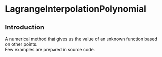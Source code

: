 # LagrangeInterpolationPolynomial
## Introduction
A numerical method that gives us the value of an unknown function based on other points. \
Few examples are prepared in source code.
